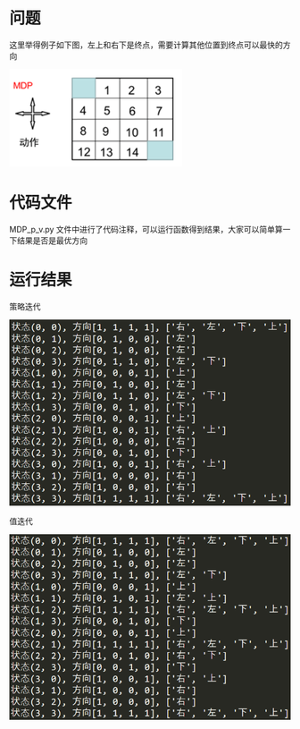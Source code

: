 # 问题
这里举得例子如下图，左上和右下是终点，需要计算其他位置到终点可以最快的方向

![MDPques](https://github.com/dqdallen/RLstudy/blob/main/MDP_p_v_quesiton.png)
# 代码文件
MDP_p_v.py
文件中进行了代码注释，可以运行函数得到结果，大家可以简单算一下结果是否是最优方向
# 运行结果
策略迭代

![pi](https://github.com/dqdallen/RLstudy/blob/main/policy_iter.png)

值迭代

![vi](https://github.com/dqdallen/RLstudy/blob/main/value_iter.png)
